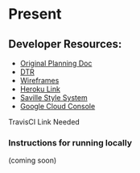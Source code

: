 # Present

## Developer Resources:
* [Original Planning Doc ](https://docs.google.com/document/d/1ugcAJbxE2dGzrFV5TtKsSu4ChoKkfs8bOQYno9aojXY/edit?usp=sharing)
* [DTR](https://docs.google.com/document/d/147gKRaigfph0sqzxPbEvch_m2d4EJpE_SV2RSU9aAts/edit?usp=sharing)
* [Wireframes](https://miro.com/app/board/o9J_luclx_c=/)
* [Heroku Link](http://turing-present.herokuapp.com)
* [Saville Style System](https://savile.turing.edu/)
* [Google Cloud Console](https://console.cloud.google.com/apis/dashboard?project=present-334418)

TravisCI Link Needed

### Instructions for running locally

(coming soon)
